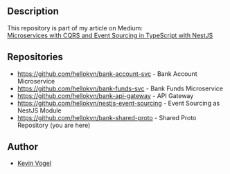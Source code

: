 ## Description

This repository is part of my article on Medium:  
[Microservices with CQRS and Event Sourcing in TypeScript with NestJS](https://medium.com/gitconnected/microservices-with-cqrs-in-typescript-and-nestjs-5a8af0a56c3a)

## Repositories

- https://github.com/hellokvn/bank-account-svc - Bank Account Microservice
- https://github.com/hellokvn/bank-funds-svc - Bank Funds Microservice
- https://github.com/hellokvn/bank-api-gateway - API Gateway
- https://github.com/hellokvn/nestjs-event-sourcing - Event Sourcing as NestJS Module
- https://github.com/hellokvn/bank-shared-proto - Shared Proto Repository (you are here)

## Author

- [Kevin Vogel](https://medium.com/@hellokevinvogel)

